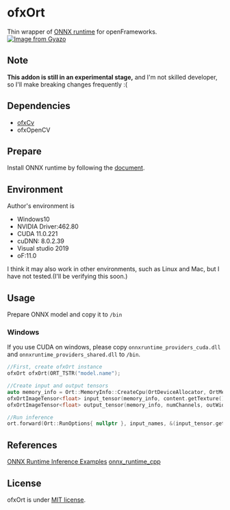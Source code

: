 # ofxOrt
Thin wrapper of [ONNX runtime](https://onnxruntime.ai/) for openFrameworks.<br >
[![Image from Gyazo](https://i.gyazo.com/56963392300c548b3499d25184385e7e.gif)](https://gyazo.com/56963392300c548b3499d25184385e7e)
## Note
**This addon is still in an experimental stage,** and I'm not skilled developer, so I'll make breaking changes frequently :(

## Dependencies
- [ofxCv](https://github.com/kylemcdonald/ofxCv)
- ofxOpenCV

## Prepare 
Install ONNX runtime by following the [document](https://onnxruntime.ai/docs/how-to/install.html).

## Environment
Author's environment is
- Windows10
- NVIDIA Driver:462.80
- CUDA 11.0.221
- cuDNN: 8.0.2.39
- Visual studio 2019
- oF:11.0

I think it may also work in other environments, such as Linux and Mac, but I have not tested.(I'll be verifying this soon.)

## Usage
Prepare ONNX model and copy it to `/bin`
### Windows
If you use CUDA on windows, please copy `onnxruntime_providers_cuda.dll` and `onnxruntime_providers_shared.dll` to `/bin`.

```C++
//First, create ofxOrt instance
ofxOrt ofxOrt(ORT_TSTR("model.name");

//Create input and output tensors
auto memory_info = Ort::MemoryInfo::CreateCpu(OrtDeviceAllocator, OrtMemTypeCPU);
ofxOrtImageTensor<float> input_tensor(memory_info, content.getTexture());
ofxOrtImageTensor<float> output_tensor(memory_info, numChannels, outWidth, outHeight, true);

//Run inference
ort.forward(Ort::RunOptions{ nullptr }, input_names, &(input_tensor.getTensor()), 1, output_names, &(output_tensor.getTensor()), 1);
```


## References
[ONNX Runtime Inference Examples](https://github.com/microsoft/onnxruntime-inference-examples)
[onnx_runtime_cpp](https://github.com/xmba15/onnx_runtime_cpp)
 
## License 
ofxOrt is under [MIT license](https://en.wikipedia.org/wiki/MIT_License).
